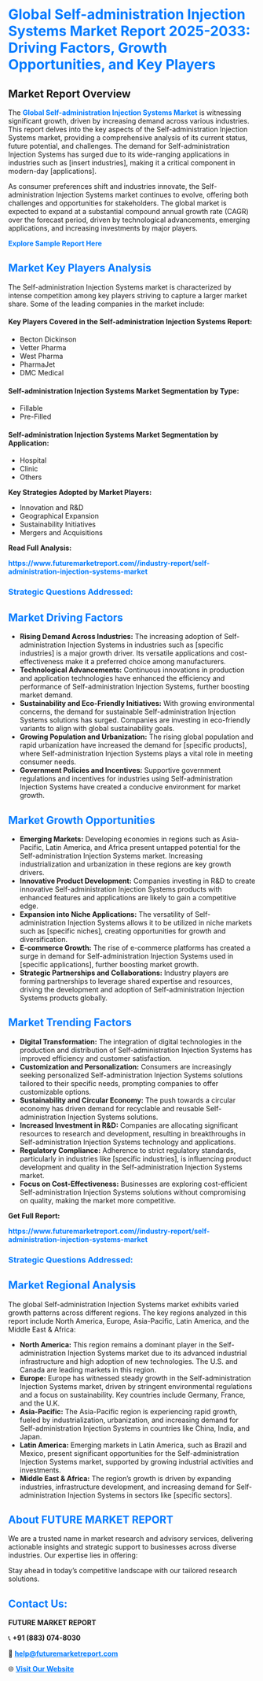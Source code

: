<h1 style="color: #007BFF;">Global Self-administration Injection Systems Market Report 2025-2033: Driving Factors, Growth Opportunities, and Key Players</h1>

<section id="overview">
<h2>Market Report Overview</h2>
<p>The <a href="https://www.futuremarketreport.com//industry-report/self-administration-injection-systems-market" style="color: #007BFF; text-decoration: none;"><strong>Global Self-administration Injection Systems Market</strong></a> is witnessing significant growth, driven by increasing demand across various industries. This report delves into the key aspects of the Self-administration Injection Systems market, providing a comprehensive analysis of its current status, future potential, and challenges. The demand for Self-administration Injection Systems has surged due to its wide-ranging applications in industries such as [insert industries], making it a critical component in modern-day [applications].</p>
<p>As consumer preferences shift and industries innovate, the Self-administration Injection Systems market continues to evolve, offering both challenges and opportunities for stakeholders. The global market is expected to expand at a substantial compound annual growth rate (CAGR) over the forecast period, driven by technological advancements, emerging applications, and increasing investments by major players.</p>
</section>

<section id="overview">
<p><a href="https://www.futuremarketreport.com//request-sample/reportId=59606" style="color: #007BFF; text-decoration: none;"><strong>Explore Sample Report Here</strong></a></p>
</section>

<section id="key-players">
<h2 style="color: #007BFF;">Market Key Players Analysis</h2>
<p>The Self-administration Injection Systems market is characterized by intense competition among key players striving to capture a larger market share. Some of the leading companies in the market include:</p>
<h4>Key Players Covered in the Self-administration Injection Systems Report:</h4>
<ul><li>Becton Dickinson</li><li>Vetter Pharma</li><li>West Pharma</li><li>PharmaJet</li><li>DMC Medical</li></ul>
<h4>Self-administration Injection Systems Market Segmentation by Type:</h4>
<ul><li>Fillable</li><li>Pre-Filled</li></ul>

<h4>Self-administration Injection Systems Market Segmentation by Application:</h4>
<ul><li>Hospital</li><li>Clinic</li><li>Others</li></ul>
<p><strong>Key Strategies Adopted by Market Players:</strong></p>
<ul>
<li>Innovation and R&D</li>
<li>Geographical Expansion</li>
<li>Sustainability Initiatives</li>
<li>Mergers and Acquisitions</li>
</ul>
</section>

<section>
<p><strong>Read Full Analysis: </strong></p><a href="https://www.futuremarketreport.com//industry-report/self-administration-injection-systems-market" style="color: #007BFF; text-decoration: none;"><strong>https://www.futuremarketreport.com//industry-report/self-administration-injection-systems-market</strong></a>
<h3 style="color: #007BFF;">Strategic Questions Addressed:</h3>
</section>

<section id="driving-factors">
<h2 style="color: #007BFF;">Market Driving Factors</h2>
<ul>
<li><strong>Rising Demand Across Industries:</strong> The increasing adoption of Self-administration Injection Systems in industries such as [specific industries] is a major growth driver. Its versatile applications and cost-effectiveness make it a preferred choice among manufacturers.</li>
<li><strong>Technological Advancements:</strong> Continuous innovations in production and application technologies have enhanced the efficiency and performance of Self-administration Injection Systems, further boosting market demand.</li>
<li><strong>Sustainability and Eco-Friendly Initiatives:</strong> With growing environmental concerns, the demand for sustainable Self-administration Injection Systems solutions has surged. Companies are investing in eco-friendly variants to align with global sustainability goals.</li>
<li><strong>Growing Population and Urbanization:</strong> The rising global population and rapid urbanization have increased the demand for [specific products], where Self-administration Injection Systems plays a vital role in meeting consumer needs.</li>
<li><strong>Government Policies and Incentives:</strong> Supportive government regulations and incentives for industries using Self-administration Injection Systems have created a conducive environment for market growth.</li>
</ul>
</section>

<section id="growth-opportunities">
<h2 style="color: #007BFF;">Market Growth Opportunities</h2>
<ul>
<li><strong>Emerging Markets:</strong> Developing economies in regions such as Asia-Pacific, Latin America, and Africa present untapped potential for the Self-administration Injection Systems market. Increasing industrialization and urbanization in these regions are key growth drivers.</li>
<li><strong>Innovative Product Development:</strong> Companies investing in R&D to create innovative Self-administration Injection Systems products with enhanced features and applications are likely to gain a competitive edge.</li>
<li><strong>Expansion into Niche Applications:</strong> The versatility of Self-administration Injection Systems allows it to be utilized in niche markets such as [specific niches], creating opportunities for growth and diversification.</li>
<li><strong>E-commerce Growth:</strong> The rise of e-commerce platforms has created a surge in demand for Self-administration Injection Systems used in [specific applications], further boosting market growth.</li>
<li><strong>Strategic Partnerships and Collaborations:</strong> Industry players are forming partnerships to leverage shared expertise and resources, driving the development and adoption of Self-administration Injection Systems products globally.</li>
</ul>
</section>

<section id="trending-factors">
<h2 style="color: #007BFF;">Market Trending Factors</h2>
<ul>
<li><strong>Digital Transformation:</strong> The integration of digital technologies in the production and distribution of Self-administration Injection Systems has improved efficiency and customer satisfaction.</li>
<li><strong>Customization and Personalization:</strong> Consumers are increasingly seeking personalized Self-administration Injection Systems solutions tailored to their specific needs, prompting companies to offer customizable options.</li>
<li><strong>Sustainability and Circular Economy:</strong> The push towards a circular economy has driven demand for recyclable and reusable Self-administration Injection Systems solutions.</li>
<li><strong>Increased Investment in R&D:</strong> Companies are allocating significant resources to research and development, resulting in breakthroughs in Self-administration Injection Systems technology and applications.</li>
<li><strong>Regulatory Compliance:</strong> Adherence to strict regulatory standards, particularly in industries like [specific industries], is influencing product development and quality in the Self-administration Injection Systems market.</li>
<li><strong>Focus on Cost-Effectiveness:</strong> Businesses are exploring cost-efficient Self-administration Injection Systems solutions without compromising on quality, making the market more competitive.</li>
</ul>
</section>

<section>
<p><strong>Get Full Report: </strong></p><a href="https://www.futuremarketreport.com//industry-report/self-administration-injection-systems-market" style="color: #007BFF; text-decoration: none;"><strong>https://www.futuremarketreport.com//industry-report/self-administration-injection-systems-market</strong></a>
<h3 style="color: #007BFF;">Strategic Questions Addressed:</h3>
</section>


<section id="regional-analysis">
<h2 style="color: #007BFF;">Market Regional Analysis</h2>
<p>The global Self-administration Injection Systems market exhibits varied growth patterns across different regions. The key regions analyzed in this report include North America, Europe, Asia-Pacific, Latin America, and the Middle East & Africa:</p>
<ul>
<li><strong>North America:</strong> This region remains a dominant player in the Self-administration Injection Systems market due to its advanced industrial infrastructure and high adoption of new technologies. The U.S. and Canada are leading markets in this region.</li>
<li><strong>Europe:</strong> Europe has witnessed steady growth in the Self-administration Injection Systems market, driven by stringent environmental regulations and a focus on sustainability. Key countries include Germany, France, and the U.K.</li>
<li><strong>Asia-Pacific:</strong> The Asia-Pacific region is experiencing rapid growth, fueled by industrialization, urbanization, and increasing demand for Self-administration Injection Systems in countries like China, India, and Japan.</li>
<li><strong>Latin America:</strong> Emerging markets in Latin America, such as Brazil and Mexico, present significant opportunities for the Self-administration Injection Systems market, supported by growing industrial activities and investments.</li>
<li><strong>Middle East & Africa:</strong> The region’s growth is driven by expanding industries, infrastructure development, and increasing demand for Self-administration Injection Systems in sectors like [specific sectors].</li>
</ul>
</section>

<footer>
<h2 style="color: #007BFF;">About FUTURE MARKET REPORT</h2>
<p>We are a trusted name in market research and advisory services, delivering actionable insights and strategic support to businesses across diverse industries. Our expertise lies in offering:</p>

<p>Stay ahead in today’s competitive landscape with our tailored research solutions.</p>

<h2 style="color: #007BFF;">Contact Us:</h2>
<p><strong>FUTURE MARKET REPORT</strong></p>
<p>📞 <strong>+91 (883) 074-8030</strong></p>
<p>📧 <strong><a href="mailto:help@futuremarketreport.com" style="color: #007BFF;">help@futuremarketreport.com</a></strong></p>
<p>🌐 <strong><a href="https://www.futuremarketreport.com/" style="color: #007BFF;">Visit Our Website</a></strong></p>
</footer>
